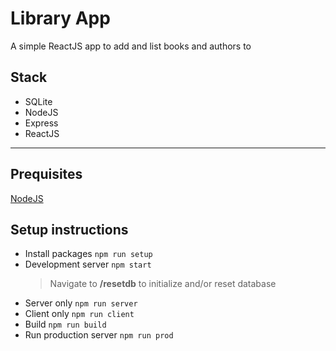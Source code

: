 # Library App
A simple ReactJS app to add and list books and authors to 

## Stack
  * SQLite
  * NodeJS
  * Express
  * ReactJS
<hr>

## Prequisites
  [NodeJS](https://nodejs.org/en/download/)
## Setup instructions
* Install packages `npm run setup`
* Development server `npm start`  
  >Navigate to **/resetdb** to initialize and/or reset database
* Server only `npm run server`
* Client only `npm run client`
* Build `npm run build`
* Run production server `npm run prod`
